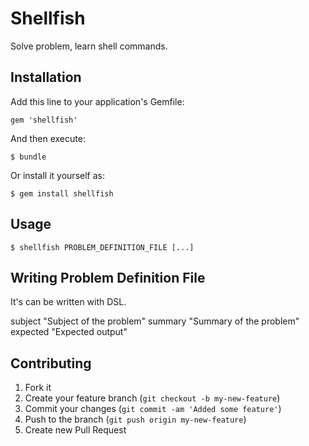 # Shellfish

Solve problem, learn shell commands.

## Installation

Add this line to your application's Gemfile:

    gem 'shellfish'

And then execute:

    $ bundle

Or install it yourself as:

    $ gem install shellfish

## Usage

    $ shellfish PROBLEM_DEFINITION_FILE [...]

## Writing Problem Definition File

It's can be written with DSL.

   subject "Subject of the problem"
   summary "Summary of the problem"
   expected "Expected output"

## Contributing

1. Fork it
2. Create your feature branch (`git checkout -b my-new-feature`)
3. Commit your changes (`git commit -am 'Added some feature'`)
4. Push to the branch (`git push origin my-new-feature`)
5. Create new Pull Request
